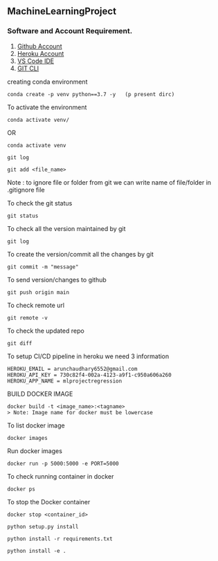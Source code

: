 ## MachineLearningProject

### Software and Account Requirement.

1. [Github Account](https://github.com/)
2. [Heroku Account](https://id.heroku.com/login)
3. [VS Code IDE](https://code.visualstudio.com/download)
4. [GIT CLI](https://git-scm.com/downloads)

creating  conda environment 
```
conda create -p venv python==3.7 -y   (p present dirc)
```
To activate the environment
```
conda activate venv/
```
OR
```
conda activate venv
```

```
git log
```

```
git add <file_name>
```

Note : to ignore file or folder from git we can write name of file/folder in .gitignore file

To check the git status 
```
git status
```
To check all the version maintained by git
```
git log
```

To create the version/commit all the changes by git 
```
git commit -m "message"
```
To send version/changes to github
```
git push origin main
```

To check remote url 

```
git remote -v
```
To check the updated repo 

```
git diff
```
To setup CI/CD pipeline in heroku we need 3 information
```
HEROKU_EMAIL = arunchaudhary6552@gmail.com
HEROKU_API_KEY = 730c82f4-002a-4123-a9f1-c950a606a260
HEROKU_APP_NAME = mlprojectregression
```

BUILD DOCKER IMAGE
```
docker build -t <image_name>:<tagname>
> Note: Image name for docker must be lowercase
```


To list docker image

```
docker images
```

Run docker images

```
docker run -p 5000:5000 -e PORT=5000 
```

To check running container in docker

```
docker ps
```
To stop the Docker container

```
docker stop <container_id>
```

```
python setup.py install
```

```
python install -r requirements.txt
```

```
python install -e . 
```